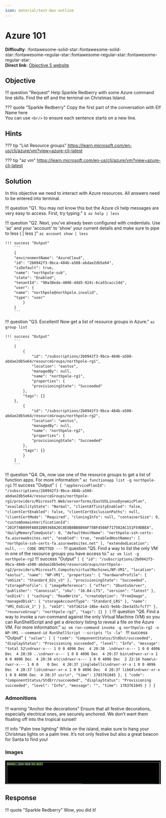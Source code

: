 ```yaml
---
icon: material/text-box-outline
---
```


# Azure 101

**Difficulty**: :fontawesome-solid-star::fontawesome-solid-star::fontawesome-regular-star::fontawesome-regular-star::fontawesome-regular-star:<br/>
**Direct link**: [Objective 5 website](https://hhc23-wetty.holidayhackchallenge.com/?&challenge=azure101)

## Objective

!!! question "Request"
    Help Sparkle Redberry with some Azure command line skills. Find the elf and the terminal on Christmas Island.

??? quote "Sparkle Redberry"
    Copy the first part of the conversation with Elf Name here<br/>
    You can use `<br/>` to ensure each sentence starts on a new line.

## Hints

??? tip "List Resource groups"
    https://learn.microsoft.com/en-us/cli/azure/vm?view=azure-cli-latest

??? tip "az vm"
    https://learn.microsoft.com/en-us/cli/azure/vm?view=azure-cli-latest

## Solution

In this objective we need to interact with Azure resources. All answers need to be entered into terminal.


!!! question "Q1. You may not know this but the Azure cli help messages are very easy to access. First, try typing:"
    ```
    $ az help | less
    ```

!!! question "Q2. Next, you've already been configured with credentials. Use 'az' and your 'account' to 'show' your current details and make sure to pipe to less ( | less )"
    ```
    az account show | less
    ```

    !!! success "Output"
        ```
        {
        "environmentName": "AzureCloud",
        "id": "2b0942f3-9bca-484b-a508-abdae2db5e64",
        "isDefault": true,
        "name": "northpole-sub",
        "state": "Enabled",
        "tenantId": "90a38eda-4006-4dd5-924c-6ca55cacc14d",
        "user": {
        "name": "northpole@northpole.invalid",
        "type": "user"
            }
        }
        ```
    
!!! question "Q3. Excellent! Now get a list of resource groups in Azure."
    ```
    az group list
    ```


    !!! success "Output"
        ```
        [
            {
                "id": "/subscriptions/2b0942f3-9bca-484b-a508-abdae2db5e64/resourceGroups/northpole-rg1",
                "location": "eastus",
                "managedBy": null,
                "name": "northpole-rg1",
                "properties": {
                "provisioningState": "Succeeded"
            },
            "tags": {}
        },
            {
                "id": "/subscriptions/2b0942f3-9bca-484b-a508-abdae2db5e64/resourceGroups/northpole-rg2",
                "location": "westus",
                "managedBy": null,
                "name": "northpole-rg2",
                "properties": {
                "provisioningState": "Succeeded"
            },
            "tags": {}
            }
        ]
        ```
!!! question "Q4. Ok, now use one of the resource groups to get a list of function apps. For more information:"
    ```
    az functionapp list -g northpole-rg1
    ```
    !!! success "Output"
    ```
    [
    {
    "appServicePlanId": "/subscriptions/2b0942f3-9bca-484b-a508-abdae2db5e64/resourceGroups/northpole-rg1/providers/Microsoft.Web/serverfarms/EastUSLinuxDynamicPlan",
    "availabilityState": "Normal",
    "clientAffinityEnabled": false,
    "clientCertEnabled": false,
    "clientCertExclusionPaths": null,
    "clientCertMode": "Required",
    "cloningInfo": null,
    "containerSize": 0,
    "customDomainVerificationId": "201F74B099FA881DB9368A26C8E8B8BB8B9AF75BF450AF717502AC151F59DBEA",
    "dailyMemoryTimeQuota": 0,
    "defaultHostName": "northpole-ssh-certs-fa.azurewebsites.net",
    "enabled": true,
    "enabledHostNames": [
      "northpole-ssh-certs-fa.azurewebsites.net"
    ],
    "extendedLocation": null,
    --- CODE OMITTED ---
    ```
!!! question "Q5. Find a way to list the only VM in one of the resource groups you have access to."
    ```
    az vm list -g northpole-rg2
    ```
    !!! success "Output"
	```
    [
    {
        "id": "/subscriptions/2b0942f3-9bca-484b-a508-abdae2db5e64/resourceGroups/northpole-rg2/providers/Microsoft.Compute/virtualMachines/NP-VM1",
        "location": "eastus",
        "name": "NP-VM1",
        "properties": {
        "hardwareProfile": {
            "vmSize": "Standard_D2s_v3"
        },
        "provisioningState": "Succeeded",
        "storageProfile": {
            "imageReference": {
            "offer": "UbuntuServer",
            "publisher": "Canonical",
            "sku": "16.04-LTS",
            "version": "latest"
            },
            "osDisk": {
            "caching": "ReadWrite",
            "createOption": "FromImage",
            "managedDisk": {
                "storageAccountType": "Standard_LRS"
            },
            "name": "VM1_OsDisk_1"
            }
        },
        "vmId": "e5f16214-18be-4a31-9ebb-2be3a55cfcf7"
        },
        "resourceGroup": "northpole-rg2",
        "tags": {}
    }
    ]
	```
!!! question "Q6. Find a way to invoke a run-command against the only Virtual Machine (VM) so you can RunShellScript and get a directory listing to reveal a file on the Azure VM.
For more information:"
    ```
    az vm run-command invoke -g northpole-rg2 -n NP-VM1 --command-id RunShellScript --scripts "ls -la" 
    ```
    !!! success "Output"
	```
	{
    "value": [
        {
        "code": "ComponentStatus/StdOut/succeeded",
        "displayStatus": "Provisioning succeeded",
        "level": "Info",
        "message": "total 52\ndrwxr-x--- 1 0 0 4096 Dec  4 20:38 .\ndrwxr-x--- 1 0 0 4096 Dec  4 20:38 ..\ndrwxr-x--- 1 0 0 4096 Dec  4 20:37 bin\ndrwxr-xr-x 1 0 0 4096 Dec  4 20:38 etc\ndrwxr-x--- 1 0 0 4096 Dec  2 22:16 home\n-rwxr-x--- 1 0 0    0 Dec  4 20:37 jinglebells\ndrwxr-xr-x 1 0 0 4096 Dec  4 20:37 lib\ndrwxr-xr-x 1 0 0 4096 Dec  4 20:37 lib64\ndrwxr-xr-x 1 0 0 4096 Dec  4 20:37 usr\n",
        "time": 1703761045
        },
        {
        "code": "ComponentStatus/StdErr/succeeded",
        "displayStatus": "Provisioning succeeded",
        "level": "Info",
        "message": "",
        "time": 1703761045
        }
    ]
    }
	```


### Admonitions

!!! warning "Anchor the decorations"
    Ensure that all festive decorations, especially electrical ones, are securely anchored. We don’t want them floating off into the tropical sunset!

!!! info "Palm tree lighting"
    While on the island, make sure to hang your Christmas lights on a palm tree. It’s not only festive but also a great beacon for Santa to find you!

### Images

![Terminal output](../img/objectives/o5/obj5.png)



## Response

!!! quote "Sparkle Redberry"
    Wow, you did it!

